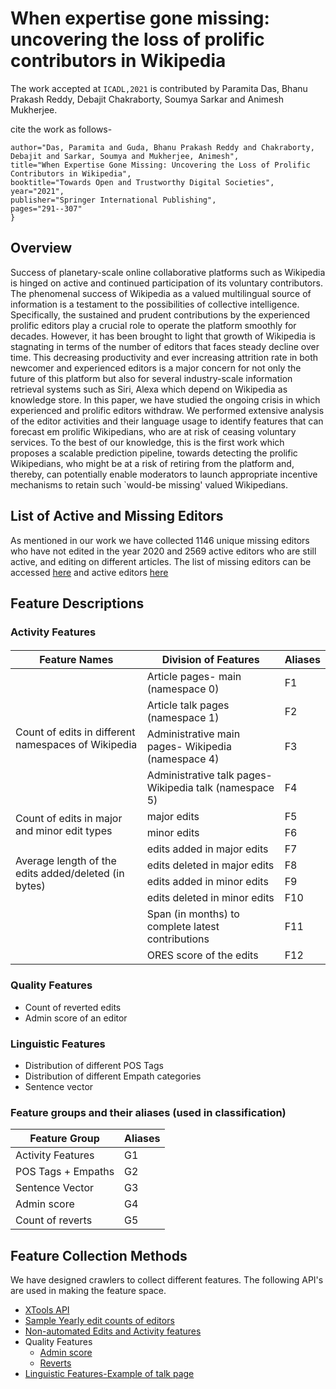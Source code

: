 # When expertise gone missing: uncovering the loss of prolific contributors in Wikipedia

The work accepted at ```ICADL,2021``` is contributed by Paramita Das, Bhanu Prakash Reddy, Debajit Chakraborty, Soumya Sarkar and Animesh Mukherjee. 

cite the work as follows-
```@InProceedings{10.1007/978-3-030-91669-5_23,
author="Das, Paramita and Guda, Bhanu Prakash Reddy and Chakraborty, Debajit and Sarkar, Soumya and Mukherjee, Animesh",
title="When Expertise Gone Missing: Uncovering the Loss of Prolific Contributors in Wikipedia",
booktitle="Towards Open and Trustworthy Digital Societies",
year="2021",
publisher="Springer International Publishing",
pages="291--307"
}
```

## Overview 
Success of planetary-scale online collaborative platforms such as Wikipedia is hinged on active and continued participation of its voluntary contributors. The phenomenal success of Wikipedia as a valued multilingual source of information is a testament to the possibilities of collective intelligence.
Specifically, the sustained and prudent contributions by the experienced prolific editors play a crucial role to operate the platform smoothly for decades. However, it has been brought to light that growth of Wikipedia is stagnating in terms of the number of editors that faces steady decline over time. This decreasing productivity and ever increasing attrition rate in both newcomer and experienced editors is a major concern for not only the future of this platform but also for several industry-scale information retrieval systems such as Siri, Alexa which depend on Wikipedia as knowledge store. In this paper, we have studied the ongoing crisis in which experienced and prolific editors withdraw. We performed extensive analysis of the editor activities and their language usage to identify features that can forecast em prolific Wikipedians, who are at risk of ceasing voluntary services. To the best of our knowledge, this is the first work which proposes a scalable prediction pipeline, towards detecting the prolific Wikipedians, who might be at a risk of retiring from the platform and, thereby, can potentially enable moderators to launch appropriate incentive mechanisms to retain such `would-be missing' valued Wikipedians.

## List of Active and Missing Editors
As mentioned in our work we have collected 1146 unique missing editors who have not edited in the year 2020 and 2569 active editors who are still active, and editing on different articles. The list of missing editors can be accessed [here](https://github.com/debajit15kgp/Missing-Active-Wikipedians/blob/main/data/missing_editors.json) and active editors [here](https://github.com/debajit15kgp/Missing-Active-Wikipedians/blob/main/data/active_editors.json)

## Feature Descriptions
### Activity Features

<h4 align="center">

<table>
    <thead>
        <tr>
            <th>Feature Names</th>
            <th>Division of Features</th>
            <th>Aliases</th>
        </tr>
    </thead>
    <tbody>
        <tr>
            <td rowspan=4>Count of edits in different namespaces of Wikipedia</td>
            <td>Article pages- main (namespace 0)</td>
            <td>F1</td>
        </tr>
        <tr>
            <td>Article talk pages (namespace 1)</td>
            <td>F2</td>
        </tr>
        <tr>
            <td>Administrative main pages- Wikipedia (namespace 4)</td>
            <td>F3</td>
        </tr>
        <tr>
            <td>Administrative talk pages- Wikipedia talk (namespace 5)</td>
            <td>F4</td>
        </tr>
        <tr>
            <td rowspan=2>Count of edits in major and minor edit types</td>
            <td>major edits</td>
            <td>F5</td>
        </tr>
        <tr>
            <td>minor edits</td>
            <td>F6</td>
        </tr>
        <tr>
            <td rowspan=4>Average length of the edits added/deleted (in bytes)</td>
            <td>edits added in major edits</td>
            <td>F7</td>
        </tr>
        <tr>
            <td>edits deleted in major edits</td>
            <td>F8</td>
        </tr>
        <tr>
            <td>edits added in minor edits</td>
            <td>F9</td>
        </tr>
        <tr>
            <td>edits deleted in minor edits</td>
            <td>F10</td>
        </tr>
        <tr>
            <td rowspan=2></td>
            <td>Span (in months) to complete latest contributions</td>
            <td>F11</td>
        </tr>
        <tr>
            <td>ORES score of the edits</td>
            <td>F12</td>
        </tr>
    </tbody>
</table>

### Quality Features
- Count of reverted edits 				
- Admin score of an editor

### Linguistic Features
- Distribution of different POS Tags
- Distribution of different Empath categories
- Sentence vector

### Feature groups and their aliases (used in classification)
<table>
    <thead>
        <tr>
            <th>Feature Group</th>
            <th>Aliases</th>
        </tr>
    </thead>
    <tbody>
        <tr>
            <td>Activity Features</td>
            <td>G1</td>
        </tr>
        <tr>
            <td>POS Tags + Empaths</td>
            <td>G2</td>
        </tr>
        <tr>
            <td>Sentence Vector</td>
            <td>G3</td>
        </tr>
        <tr>
            <td>Admin score</td>
            <td>G4</td>
        </tr>
        <tr>
            <td>Count of reverts</td>
            <td>G5</td>
        </tr>
    </tbody>
</table>

## Feature Collection Methods
We have designed crawlers to collect different features. The following API's are used in making the feature space.
- [XTools API](https://www.mediawiki.org/wiki/XTools/API)
- [Sample Yearly edit counts of editors](https://xtools.wmflabs.org/api/user/month_counts/enwiki/Jimbo_Wales)
- [Non-automated Edits and Activity features](https://xtools.wmflabs.org/api/user/nonautomated_edits/en.wikipedia/Jimbo_Wales/all)
- Quality Features
    - [Admin score](https://xtools.readthedocs.io/en/3.1.6/tools/adminscore.html)
    - [Reverts](https://xtools.wmflabs.org/topedits/en.wikipedia.org/Majorly/0/Cheadle_Hulme)
- [Linguistic Features-Example of talk page](https://en.wikipedia.org/wiki/User:Majorly)

